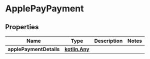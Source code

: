 
# ApplePayPayment

## Properties
| Name | Type | Description | Notes |
| ------------ | ------------- | ------------- | ------------- |
| **applePaymentDetails** | [**kotlin.Any**](.md) |  |  |



